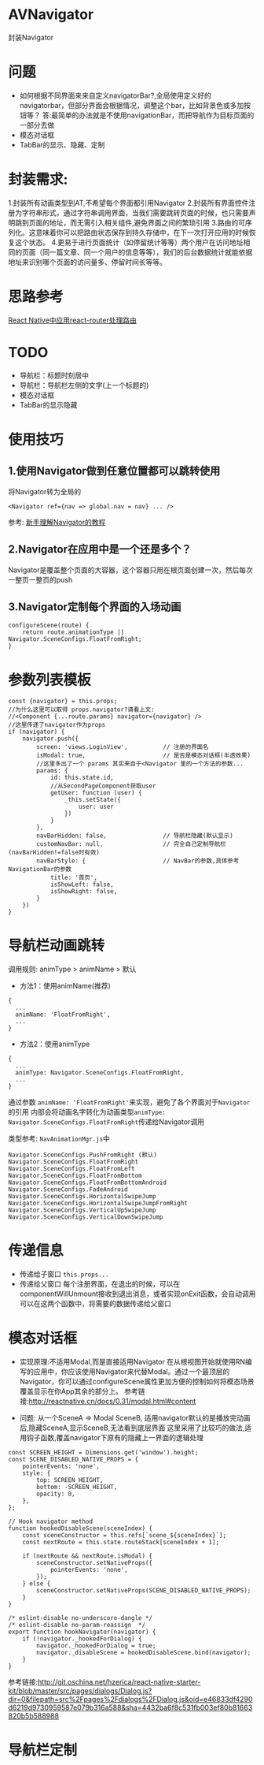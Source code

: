 # AVNavigator
封装Navigator

# 问题
- 如何根据不同界面来来自定义navigatorBar?,全局使用定义好的navigatorbar，但部分界面会根据情况，调整这个bar，比如背景色或多加按钮等？
 答:最简单的办法就是不使用navigationBar，而把导航作为目标页面的一部分去做
- 模态对话框
- TabBar的显示、隐藏、定制

# 封装需求:
1.封装所有动画类型到AT,不希望每个界面都引用Navigator
2.封装所有界面控件注册为字符串形式，通过字符串调用界面，当我们需要跳转页面的时候，也只需要声明跳到页面的地址，而无需引入相关组件,避免界面之间的繁琐引用
3.路由的可序列化。这意味着你可以把路由状态保存到持久存储中，在下一次打开应用的时候恢复这个状态。
4.更易于进行页面统计（如停留统计等等）两个用户在访问地址相同的页面（同一篇文章、同一个用户的信息等等），我们的后台数据统计就能依据地址来识别哪个页面的访问量多、停留时间长等等。

# 思路参考
[React Native中应用react-router处理路由](http://bbs.reactnative.cn/topic/495/react-native%E4%B8%AD%E5%BA%94%E7%94%A8react-router%E5%A4%84%E7%90%86%E8%B7%AF%E7%94%B1)

# TODO
- 导航栏：标题时刻居中
- 导航栏：导航栏左侧的文字(上一个标题的)
- 模态对话框
- TabBar的显示隐藏



# 使用技巧

## 1.使用Navigator做到任意位置都可以跳转使用
将Navigator转为全局的
```
<Navigator ref={nav => global.nav = nav} ... />
```
参考: [新手理解Navigator的教程](http://bbs.reactnative.cn/topic/20/%E6%96%B0%E6%89%8B%E7%90%86%E8%A7%A3navigator%E7%9A%84%E6%95%99%E7%A8%8B)

## 2.Navigator在应用中是一个还是多个？
Navigator是覆盖整个页面的大容器，这个容器只用在根页面创建一次，然后每次一整页一整页的push

## 3.Navigator定制每个界面的入场动画
```
configureScene(route) {
    return route.animationType || Navigator.SceneConfigs.FloatFromRight;
}
```


# 参数列表模板
```
const {navigator} = this.props;
//为什么这里可以取得 props.navigator?请看上文:
//<Component {...route.params} navigator={navigator} />
//这里传递了navigator作为props
if (navigator) {
    navigator.push({
        screen: 'views.LoginView',          // 注册的界面名
        isModal: true,                      // 是否是模态对话框(半透效果)
        //这里多出了一个 params 其实来自于<Navigator 里的一个方法的参数...
        params: {
            id: this.state.id,
            //从SecondPageComponent获取user
            getUser: function (user) {
                _this.setState({
                    user: user
                })
            }
        },
        navBarHidden: false,                // 导航栏隐藏(默认显示)
        customNavBar: null,                 // 完全自己定制导航栏(navBarHidden!=false时有效)
        navBarStyle: {                      // NavBar的参数,具体参考NavigationBar的参数
            title: '首页',
            isShowLeft: false,
            isShowRight: false,
        }
    })
}
```

# 导航栏动画跳转
调用规则: animType > animName > 默认

- 方法1：使用animName(推荐)
```
{
  ...
  animName: 'FloatFromRight',
  ...
}
```

- 方法2：使用animType
```
{
  ...
  animType: Navigator.SceneConfigs.FloatFromRight,
  ...
}
```

通过参数 ```animName: 'FloatFromRight'```来实现，避免了各个界面对于```Navigator```的引用
内部会将动画名字转化为动画类型```animType: Navigator.SceneConfigs.FloatFromRight```传递给Navigator调用

类型参考: ```NavAnimationMgr.js```中
```
Navigator.SceneConfigs.PushFromRight (默认)
Navigator.SceneConfigs.FloatFromRight
Navigator.SceneConfigs.FloatFromLeft
Navigator.SceneConfigs.FloatFromBottom
Navigator.SceneConfigs.FloatFromBottomAndroid
Navigator.SceneConfigs.FadeAndroid
Navigator.SceneConfigs.HorizontalSwipeJump
Navigator.SceneConfigs.HorizontalSwipeJumpFromRight
Navigator.SceneConfigs.VerticalUpSwipeJump
Navigator.SceneConfigs.VerticalDownSwipeJump
```

# 传递信息
- 传递给子窗口 ```this.props...```
- 传递给父窗口
每个注册界面，在退出的时候，可以在componentWillUnmount接收到退出消息，或者实现onExit函数，会自动调用
可以在这两个函数中，将需要的数据传递给父窗口

# 模态对话框
- 实现原理:不适用Modal,而是直接适用Navigator
在从根视图开始就使用RN编写的应用中，你应该使用Navigator来代替Modal。通过一个最顶层的Navigator，你可以通过configureScene属性更加方便的控制如何将模态场景覆盖显示在你App其余的部分上。
参考链接:http://reactnative.cn/docs/0.31/modal.html#content

- 问题: 从一个SceneA => Modal SceneB, 适用navigator默认的是播放完动画后,隐藏SceneA,显示SceneB,无法看到底层界面
这里采用了比较巧的做法,适用钩子函数,覆盖navigator下原有的隐藏上一界面的逻辑处理

```
const SCREEN_HEIGHT = Dimensions.get('window').height;
const SCENE_DISABLED_NATIVE_PROPS = {
    pointerEvents: 'none',
    style: {
        top: SCREEN_HEIGHT,
        bottom: -SCREEN_HEIGHT,
        opacity: 0,
    },
};

// Hook navigator method
function hookedDisableScene(sceneIndex) {
    const sceneConstructor = this.refs[`scene_${sceneIndex}`];
    const nextRoute = this.state.routeStack[sceneIndex + 1];

    if (nextRoute && nextRoute.isModal) {
        sceneConstructor.setNativeProps({
            pointerEvents: 'none',
        });
    } else {
        sceneConstructor.setNativeProps(SCENE_DISABLED_NATIVE_PROPS);
    }
}

/* eslint-disable no-underscore-dangle */
/* eslint-disable no-param-reassign  */
export function hookNavigator(navigator) {
    if (!navigator._hookedForDialog) {
        navigator._hookedForDialog = true;
        navigator._disableScene = hookedDisableScene.bind(navigator);
    }
}
```
参考链接:http://git.oschina.net/hzerica/react-native-starter-kit/blob/master/src/pages/dialogs/Dialog.js?dir=0&filepath=src%2Fpages%2Fdialogs%2FDialog.js&oid=e46833df4290d6219d9730959587e079b316a588&sha=4432ba6f8c531fb003ef80b81663820b5b588988

# 导航栏定制
